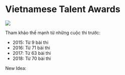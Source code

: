 # Vietnamese Talent Awards

![](http://nhantaidatviet.vnpt.vn/wp-content/uploads/2018/04/logo-ntdv-2018.png)

Tham khảo thế mạnh từ những cuộc thi trước:
+ 2015: Từ 9 bài thi
+ 2016: Từ 71 bài thi
+ 2017: Từ 63 bài thi
+ 2018: Từ 70 bài thi

New Idea:

